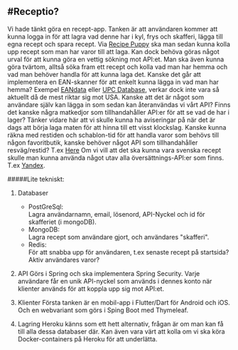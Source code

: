 #Receptio?
---
Vi hade tänkt göra en recept-app. Tanken är att användaren kommer att kunna logga in för att lagra vad denne har i kyl, frys och skafferi, lägga till egna recept och spara recept. Via [Recipe Puppy][1] ska man sedan kunna kolla upp recept som man har varor till att laga. Kan dock behöva göras något urval för att kunna göra en vettig sökning mot API:et. Man ska även kunna göra tvärtom, alltså söka fram ett recept och kolla vad man har hemma och vad man behöver handla för att kunna laga det. Kanske det går att implementera en EAN-skanner för att enkelt kunna lägga in vad man har hemma? Exempel [EANdata][4] eller [UPC Database][5], verkar dock inte vara så aktuellt då de mest riktar sig mot USA. Kanske att det är något som användare själv kan lägga in som sedan kan återanvändas vi vårt API?
Finns det kanske några matkedjor som tillhandahåller API:er för att se vad de har i lager? Tänker vidare här att vi skulle kunna ha aviseringar på när det är dags att börja laga maten för att hinna till ett visst klockslag. Kanske kunna räkna med restiden och schablon-tid för att handla varor som behövs till någon favoritbutik, kanske behöver något API som tillhandahåller resväg/restid? T.ex [Here][2] 
Om vi vill att det ska kunna vara svenska recept skulle man kunna använda något utav alla översättnings-API:er som finns. T.ex [Yandex][3].




#####Lite tekniskt:
1. Databaser
    - PostGreSql: <br> Lagra användarnamn, email, lösenord, API-Nyckel och id för skafferiet (i mongoDB).
    - MongoDB: <br> Lagra recept som användare gjort, och användares "skafferi".
    - Redis: <br> För att snabba upp för användaren, t.ex senaste recept på startsida? Aktiv användares varor?

2. API
Görs i Spring och ska implementera Spring Security. Varje användare får en unik API-nyckel som används i dennes konto när klienter används för att koppla upp sig mot API:et. 

3. Klienter
Första tanken är en mobil-app i Flutter/Dart för Android och iOS. Och en webvariant som görs i Sping Boot med Thymeleaf.

4. Lagring
Heroku känns som ett hett alternativ, frågan är om man kan få till alla dessa databaser där. Kan även vara värt att kolla om vi ska köra Docker-containers på Heroku för att underlätta.

[1]: <http://www.recipepuppy.com/about/api/> "Recipe Puppy"
[2]: <https://developer.here.com/develop/rest-apis> "Here"
[3]: <http://tech.yandex.com> "Yandex"
[4]: <https://eandata.com/> "Eandata"
[5]: <https://upcdatabase.org/api> "UPC Database"